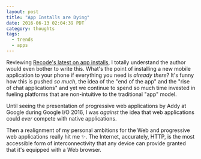 ```yaml
---
layout: post
title: "App Installs are Dying"
date: 2016-06-13 02:04:39 PDT
category: thoughts
tags:
  - trends
  - apps
---
```


Reviewing [Recode's latest on app installs][1], I totally understand the author
would even bother to write this. What's the point of installing a new
mobile application to your phone if everything you need is _already there_? It's
funny how this is pushed _so much_, the idea of the "end of the app" and the
"rise of chat applications" and yet we continue to spend so much time invested
in fueling platforms that are non-intuitive to the traditional "app" model.

Until seeing the presentation of progressive web applications by Addy at Google
during Google I/O 2016, I was _against_ the idea that web applications could
*ever* compete with native applications.

Then a realignment of my personal ambitions for the Web and progressive web
applications really hit me :sparkles:. The Internet, accurately, HTTP, is the
most accessible form of interconnectivity that any device can provide granted
that it's equipped with a Web browser.

[1]: http://www.recode.net/2016/6/8/11883518/app-boom-over-snapchat-uber
